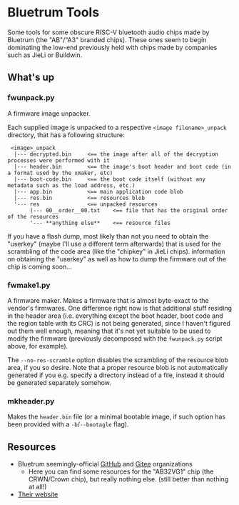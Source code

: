 # Bluetrum Tools

Some tools for some obscure RISC-V bluetooth audio chips made by Bluetrum (the "AB"/"A3" branded chips).
These ones seem to begin dominating the low-end previously held with chips made by companies such as JieLi or Buildwin.

## What's up

### fwunpack.py

A firmware image unpacker.

Each supplied image is unpacked to a respective `<image filename>_unpack` directory, that has a following structure:
```
 <image>_unpack
  |--- decrypted.bin     <== the image after all of the decryption processes were performed with it
  |--- header.bin        <== the image's boot header and boot code (in a format used by the xmaker, etc)
  |--- boot-code.bin     <== the boot code itself (without any metadata such as the load address, etc.)
  |--- app.bin           <== main application code blob
  |--- res.bin           <== resources blob
  '--- res               <== unpacked resources
       |--- 00__order__00.txt    <== file that has the original order of the resources
       '--- **anything else**    <== resource files

```

If you have a flash dump, most likely than not you need to obtain the "userkey" (maybe I'll use a different term afterwards)
that is used for the scrambling of the code area (like the "chipkey" in JieLi chips).
information on obtaining the "userkey" as well as how to dump the firmware out of the chip is coming soon...

### fwmake1.py

A firmware maker. Makes a firmware that is almost byte-exact to the vendor's firmwares.
One difference right now is that additional stuff residing in the header area (i.e. everything except the boot header, boot code and the region table with its CRC)
is not being generated, since I haven't figured out them well enough,
meaning that it's not yet suitable to be used to modify the firmware (previously decomposed with the `fwunpack.py` script above, for example).

The `--no-res-scramble` option disables the scrambling of the resource blob area, if you so desire.
Note that a proper resource blob is not automatically generated if you e.g. specify a directory instead of a file, instead it should be generated separately somehow.

### mkheader.py

Makes the `header.bin` file (or a minimal bootable image, if such option has been provided with a `-b`/`--bootagle` flag).

## Resources

- Bluetrum seemingly-official [GitHub](https://github.com/BLUETRUM) and [Gitee](https://gitee.com/Bluetrum) organizations
  * Here you can find some resources for the "AB32VG1" chip (the CRWN/Crown chip), but really nothing else. (still better than nothing at all!)
- [Their website](https://www.bluetrum.com/)
